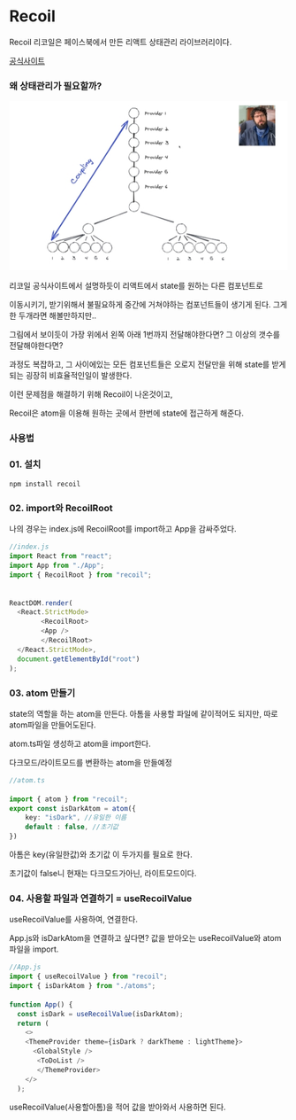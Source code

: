 # Recoil 
Recoil 리코일은 페이스북에서 만든
리액트 상태관리 라이브러리이다.

[공식사이트](https://recoiljs.org/ko/)

### 왜 상태관리가 필요할까?
![Alt text](../IMG/recoil1.jpg)

리코일 공식사이트에서 설명하듯이 리액트에서 state를 원하는 다른 컴포넌트로

이동시키기, 받기위해서  불필요하게 중간에 거쳐야하는
컴포넌트들이 생기게 된다. 그게 한 두개라면 해볼만하지만.. 

그림에서 보이듯이 가장 위에서 왼쪽 아래 1번까지 전달해야한다면? 그 이상의 갯수를 전달해야한다면?

과정도 복잡하고, 그 사이에있는 모든 컴포넌트들은 오로지 전달만을 위해
state를 받게되는 굉장히 비효율적인일이 발생한다.


이런 문제점을 해결하기 위해 Recoil이 나온것이고,

Recoil은 atom을 이용해 원하는 곳에서 한번에 state에 접근하게 해준다.

### 사용법

### 01. 설치
```node
npm install recoil
```

### 02. import와 RecoilRoot
나의 경우는 index.js에 RecoilRoot를 import하고
App을 감싸주었다.
```js
//index.js
import React from "react";
import App from "./App";
import { RecoilRoot } from "recoil";


ReactDOM.render(
  <React.StrictMode>
        <RecoilRoot>
        <App />
        </RecoilRoot>
  </React.StrictMode>,
  document.getElementById("root")
);

```

### 03. atom 만들기
state의 역할을 하는 atom을 만든다. 
아톰을 사용할 파일에 같이적어도 되지만, 따로 atom파일을 만들어도된다.

atom.ts파일 생성하고 atom을 import한다.

다크모드/라이트모드를 변환하는 atom을 만들예정
```ts
//atom.ts

import { atom } from "recoil";
export const isDarkAtom = atom({
    key: "isDark", //유일한 이름
    default : false, //초기값
})
```

아톰은 key(유일한값)와 초기값 이 두가지를 필요로 한다.

초기값이 false니 현재는 다크모드가아닌, 라이트모드이다.

### 04. 사용할 파일과 연결하기 = useRecoilValue
useRecoilValue를 사용하여, 연결한다. 

App.js와 isDarkAtom을 연결하고 싶다면?
값을 받아오는 useRecoilValue와 atom파일을 import.
```js
//App.js
import { useRecoilValue } from "recoil";
import { isDarkAtom } from "./atoms";

function App() {
  const isDark = useRecoilValue(isDarkAtom);
  return (
    <>
    <ThemeProvider theme={isDark ? darkTheme : lightTheme}>
      <GlobalStyle />
       <ToDoList />
       </ThemeProvider>
    </>
  );

```

useRecoilValue(사용할아톰)을 적어 값을 받아와서 사용하면 된다.
